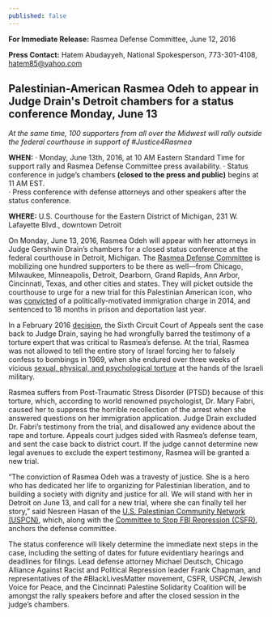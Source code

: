 ```yaml
---
published: false
---
```

**For Immediate Release:** Rasmea Defense Committee, June 12, 2016

**Press Contact:** Hatem Abudayyeh, National Spokesperson, 773-301-4108, [hatem85@yahoo.com](mailto:hatem85@yahoo.com)
 
## Palestinian-American Rasmea Odeh to appear in Judge Drain's Detroit chambers for a status conference Monday, June 13
_At the same time, 100 supporters from all over the Midwest will rally outside the federal courthouse in support of #Justice4Rasmea_ 

**WHEN:**
· Monday, June 13th, 2016, at 10 AM Eastern Standard Time for support rally and Rasmea Defense Committee press availability. 
· Status conference in judge’s chambers **(closed to the press and public)** begins at 11 AM EST.  
· Press conference with defense attorneys and other speakers after the status conference.

**WHERE:** U.S. Courthouse for the Eastern District of Michigan, 231 W. Lafayette Blvd., downtown Detroit
 
On Monday, June 13, 2016, Rasmea Odeh will appear with her attorneys in Judge Gershwin Drain’s chambers for a closed status conference at the federal courthouse in Detroit, Michigan. The [Rasmea Defense Committee](http://justice4rasmea.org/defense-committee/) is mobilizing one hundred supporters to be there as well—from Chicago, Milwaukee, Minneapolis, Detroit, Dearborn, Grand Rapids, Ann Arbor, Cincinnati, Texas, and other cities and states.  They will picket outside the courthouse to urge for a new trial for this Palestinian American icon, who was [convicted](http://justice4rasmea.org/news/2014/11/10/rasmea-found-guilty/) of a politically-motivated immigration charge in 2014, and sentenced to 18 months in prison and deportation last year.

In a February 2016 [decision](http://justice4rasmea.org/news/2016/02/26/Rasmea-Defense-Committee-celebrating-today-planning-next-steps/), the Sixth Circuit Court of Appeals sent the case back to Judge Drain, saying he had wrongfully barred the testimony of a torture expert that was critical to Rasmea’s defense. At the trial, Rasmea was not allowed to tell the entire story of Israel forcing her to falsely confess to bombings in 1969, when she endured over three weeks of vicious [sexual, physical, and psychological torture](http://www.truth-out.org/news/item/25910-tortured-and-raped-by-israel-persecuted-by-the-united-states) at the hands of the Israeli military.

Rasmea suffers from Post-Traumatic Stress Disorder (PTSD) because of this torture, which, according to world renowned psychologist, Dr. Mary Fabri, caused her to suppress the horrible recollection of the arrest when she answered questions on her immigration application. Judge Drain excluded Dr. Fabri’s testimony from the trial, and disallowed any evidence about the rape and torture. Appeals court judges sided with Rasmea’s defense team, and sent the case back to district court. If the judge cannot determine new legal avenues to exclude the expert testimony, Rasmea will be granted a new trial.

“The conviction of Rasmea Odeh was a travesty of justice. She is a hero who has dedicated her life to organizing for Palestinian liberation, and to building a society with dignity and justice for all. We will stand with her in Detroit on June 13, and call for a new trial, where she can finally tell her story,” said Nesreen Hasan of the [U.S. Palestinian Community Network (USPCN)](http://www.uspcn.org/), which, along with the [Committee to Stop FBI Repression (CSFR)](http://www.stopfbi.net/), anchors the defense committee.
 
The status conference will likely determine the immediate next steps in the case, including the setting of dates for future evidentiary hearings and deadlines for filings.  Lead defense attorney Michael Deutsch, Chicago Alliance Against Racist and Political Repression leader Frank Chapman, and representatives of the #BlackLivesMatter movement, CSFR, USPCN, Jewish Voice for Peace, and the Cincinnati Palestine Solidarity Coalition will be amongst the rally speakers before and after the closed session in the judge’s chambers.